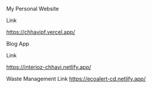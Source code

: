 My Personal Website 

Link

https://chhavipf.vercel.app/

Blog App

Link 

https://interioz-chhavi.netlify.app/

Waste Management
Link
https://ecoalert-cd.netlify.app/
